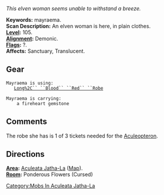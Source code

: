 *This elven woman seems unable to withstand a breeze.*

**Keywords:** mayraema.  
**Scan Description:** An elven woman is here, in plain clothes.  
**[Level](Level "wikilink"):** 105.  
**[Alignment](Alignment "wikilink"):** Demonic.  
**[Flags](:Category:_Mob_Types "wikilink"):** ?.  
**Affects:** Sanctuary, Translucent.  

## Gear

`Mayraema is using:`  
<worn about body>`   `[`Long%2C`` ``Blood`` ``Red`` ``Robe`](Long%2C_Blood_Red_Robe "wikilink")

`Mayraema is carrying:`  
`    a fireheart gemstone`

## Comments

The robe she has is 1 of 3 tickets needed for the
[Aculeopteron](aculeopteron "wikilink").

## Directions

**[Area](:Category:_Areas "wikilink"):** [Aculeata
Jatha-La](:Category:_Aculeata_Jatha-La "wikilink")
([Map](Aculeata_Jatha-La_Map "wikilink")).  
**[Room](:Category:_Rooms "wikilink"):** Ponderous Flowers (Cursed)

[Category:Mobs In Aculeata
Jatha-La](Category:Mobs_In_Aculeata_Jatha-La "wikilink")

